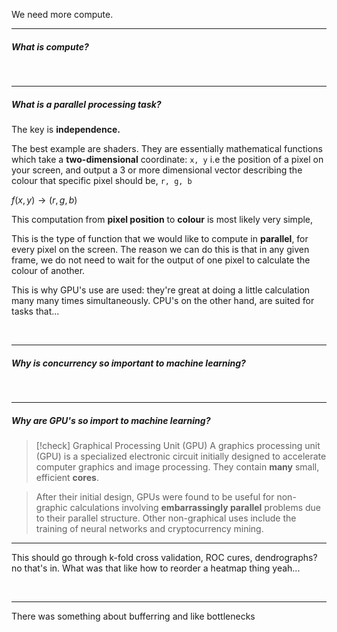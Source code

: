We need more compute. 

---
##### What is compute? 

<br>

---

##### What is a parallel processing task? 

The key is **independence.** 

The best example are shaders. 
They are essentially mathematical functions which take a **two-dimensional** coordinate: `x, y` i.e the position of a pixel on your screen, and output a 3 or more dimensional vector describing the colour that specific pixel should be, `r, g, b`

$f(x, y) \to (r, g, b)$

This computation from **pixel position** to **colour** is most likely very simple, 

This is the type of function that we would like to compute in **parallel**, for every pixel on the screen. The reason we can do this is that in any given frame, we do not need to wait for the output of one pixel to calculate the colour of another. 

This is why GPU's use are used: they're great at doing a little calculation many many times simultaneously. CPU's on the other hand, are suited for tasks that...

<br>

---
##### Why is concurrency so important to machine learning?

<br>

---
##### Why are GPU's so import to machine learning? 

> [!check] Graphical Processing Unit (GPU)
> A graphics processing unit (GPU) is a specialized electronic circuit initially designed to accelerate computer graphics and image processing. 
> They contain **many** small, efficient **cores**. 


>After their initial design, GPUs were found to be useful for non-graphic calculations involving **embarrassingly parallel** problems due to their parallel structure. Other non-graphical uses include the training of neural networks and cryptocurrency mining.


---

This should go through k-fold cross validation, ROC cures, dendrographs? no that's in. What was that like how to reorder a heatmap thing yeah... 

<br>

---

There was something about bufferring and like bottlenecks